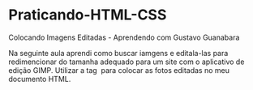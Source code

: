 # Praticando-HTML-CSS
Colocando Imagens Editadas - Aprendendo com Gustavo Guanabara

Na seguinte aula aprendi como buscar iamgens e editala-las para redimencionar do tamanha adequado para um site com o aplicativo de edição GIMP.
Utilizar a tag <img> para colocar as fotos editadas no meu documento HTML.
